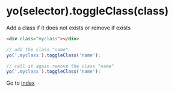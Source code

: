 # yo(selector).toggleClass(class)

Add a class if it does not exists or remove if exists

```html
<div class="myclass"></div>
```

```javascript
// add the class "name"
yo('.myclass').toggleClass('name');

// call it again remove the class "name"
yo('.myclass').toggleClass('name');
```

Go to [index](index.md)